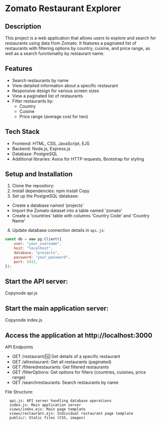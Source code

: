# Zomato Restaurant Explorer

## Description
This project is a web application that allows users to explore and search for restaurants using data from Zomato. It features a paginated list of restaurants with filtering options by country, cuisine, and price range, as well as a search functionality by restaurant name.

## Features
- Search restaurants by name
- View detailed information about a specific restaurant
- Responsive design for various screen sizes
- View a paginated list of restaurants
- Filter restaurants by:
  - Country
  - Cuisine
  - Price range (average cost for two)

## Tech Stack
- Frontend: HTML, CSS, JavaScript, EJS
- Backend: Node.js, Express.js
- Database: PostgreSQL
- Additional libraries: Axios for HTTP requests, Bootstrap for styling

## Setup and Installation

1. Clone the repository:
2. Install dependencies:
npm install
Copy
3. Set up the PostgreSQL database:
- Create a database named 'projects'
- Import the Zomato dataset into a table named 'zomato'
- Create a 'countries' table with columns 'Country Code' and 'Country Name'

4. Update database connection details in `api.js`:
```javascript
const db = new pg.Client({
    user: "your_username",
    host: "localhost",
    database: "projects",
    password: "your_password",
    port: 5432,
});
```
## Start the API server:
Copynode api.js

## Start the main application server:
Copynode index.js

## Access the application at http://localhost:3000

API Endpoints
- GET /restaurant/:id: Get details of a specific restaurant
- GET /allrestaurant: Get all restaurants (paginated)
- GET /filteredrestaurants: Get filtered restaurants
- GET /filterOptions: Get options for filters (countries, cuisines, price range)
- GET /searchrestaurants: Search restaurants by name

File Structure:
```
  api.js: API server handling database operations
  index.js: Main application server
  views/index.ejs: Main page template
  views/restaurant.ejs: Individual restaurant page template
  public/: Static files (CSS, images)
```